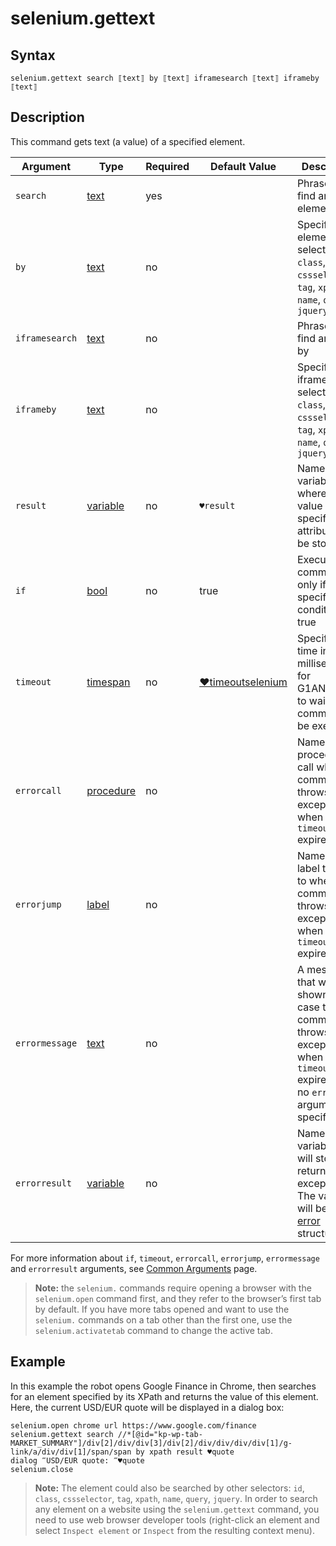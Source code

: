# selenium.gettext

## Syntax

```G1ANT
selenium.gettext search ⟦text⟧ by ⟦text⟧ iframesearch ⟦text⟧ iframeby ⟦text⟧
```

## Description

This command gets text (a value) of a specified element.

| Argument       | Type                                                         | Required | Default Value                                                | Description                                                  |
| -------------- | ------------------------------------------------------------ | -------- | ------------------------------------------------------------ | ------------------------------------------------------------ |
| `search`       | [text](https://manual.g1ant.com/link/G1ANT.Language/G1ANT.Language/Structures/TextStructure.md) | yes      |                                                              | Phrase to find an element by                                 |
| `by`           | [text](https://manual.g1ant.com/link/G1ANT.Language/G1ANT.Language/Structures/TextStructure.md) | no       |                                                              | Specifies an element selector: `id`, `class`, `cssselector`, `tag`, `xpath`, `name`, `query`, `jquery` |
| `iframesearch` | [text](https://manual.g1ant.com/link/G1ANT.Language/G1ANT.Language/Structures/TextStructure.md) | no       |                                                              | Phrase to find an iframe by                                  |
| `iframeby`     | [text](https://manual.g1ant.com/link/G1ANT.Language/G1ANT.Language/Structures/TextStructure.md) | no       |                                                              | Specifies an iframe selector: `id`, `class`, `cssselector`, `tag`, `xpath`, `name`, `query`, `jquery` |
| `result`       | [variable](https://manual.g1ant.com/link/G1ANT.Language/G1ANT.Language/Structures/VariableStructure.md) | no       | `♥result`                                                    | Name of a variable where the value of a specified attribute will be stored |
| `if`           | [bool](https://manual.g1ant.com/link/G1ANT.Language/G1ANT.Language/Structures/BooleanStructure.md) | no       | true                                                         | Executes the command only if a specified condition is true   |
| `timeout`      | [timespan](https://manual.g1ant.com/link/G1ANT.Language/G1ANT.Language/Structures/TimeSpanStructure.md) | no       | [♥timeoutselenium](https://manual.g1ant.com/link/G1ANT.Language/G1ANT.Addon.Core/Variables/TimeoutSeleniumVariable.md) | Specifies time in milliseconds for G1ANT.Robot to wait for the command to be executed |
| `errorcall`    | [procedure](https://manual.g1ant.com/link/G1ANT.Language/G1ANT.Language/Structures/ProcedureStructure.md) | no       |                                                              | Name of a procedure to call when the command throws an exception or when a given `timeout` expires |
| `errorjump`    | [label](https://manual.g1ant.com/link/G1ANT.Language/G1ANT.Language/Structures/LabelStructure.md) | no       |                                                              | Name of the label to jump to when the command throws an exception or when a given `timeout` expires |
| `errormessage` | [text](https://manual.g1ant.com/link/G1ANT.Language/G1ANT.Language/Structures/TextStructure.md) | no       |                                                              | A message that will be shown in case the command throws an exception or when a given `timeout` expires, and no `errorjump` argument is specified |
| `errorresult`  | [variable](https://manual.g1ant.com/link/G1ANT.Language/G1ANT.Language/Structures/VariableStructure.md) | no       |                                                              | Name of a variable that will store the returned exception. The variable will be of [error](https://manual.g1ant.com/link/G1ANT.Language/G1ANT.Language/Structures/ErrorStructure.md) structure |

For more information about `if`, `timeout`, `errorcall`, `errorjump`, `errormessage` and `errorresult` arguments, see [Common Arguments](https://manual.g1ant.com/link/G1ANT.Manual/appendices/common-arguments.md) page.

> **Note:** the `selenium.` commands require opening a browser with the `selenium.open` command first, and they refer to the browser’s first tab by default. If you have more tabs opened and want to use the `selenium.` commands on a tab other than the first one, use the `selenium.activatetab` command to change the active tab.

## Example

In this example the robot opens Google Finance in Chrome, then searches for an element specified by its XPath and returns the value of this element. Here, the current USD/EUR quote will be displayed in a dialog box:

```G1ANT
selenium.open chrome url https://www.google.com/finance
selenium.gettext search //*[@id="kp-wp-tab-MARKET_SUMMARY"]/div[2]/div/div[3]/div[2]/div/div/div/div[1]/g-link/a/div/div[1]/span/span by xpath result ♥quote
dialog ‴USD/EUR quote: ‴♥quote
selenium.close
```

> **Note:** The element could also be searched by other selectors: `id`, `class`, `cssselector`, `tag`, `xpath`, `name`, `query`, `jquery`. In order to search any element on a website using the `selenium.gettext` command, you need to use web browser developer tools (right-click an element and select `Inspect element` or `Inspect` from the resulting context menu).

